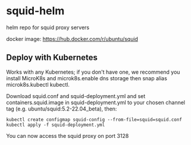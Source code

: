 # squid-helm
helm repo for squid proxy servers


docker image: https://hub.docker.com/r/ubuntu/squid

## Deploy with Kubernetes
Works with any Kubernetes; if you don't have one, we recommend you install MicroK8s⁠ and microk8s.enable dns storage then snap alias microk8s.kubectl kubectl.

Download squid.conf⁠ and squid-deployment.yml⁠ and set containers.squid.image in squid-deployment.yml to your chosen channel tag (e.g. ubuntu/squid:5.2-22.04_beta), then:

```
kubectl create configmap squid-config --from-file=squid=squid.conf
kubectl apply -f squid-deployment.yml
```
You can now access the squid proxy on port 3128
